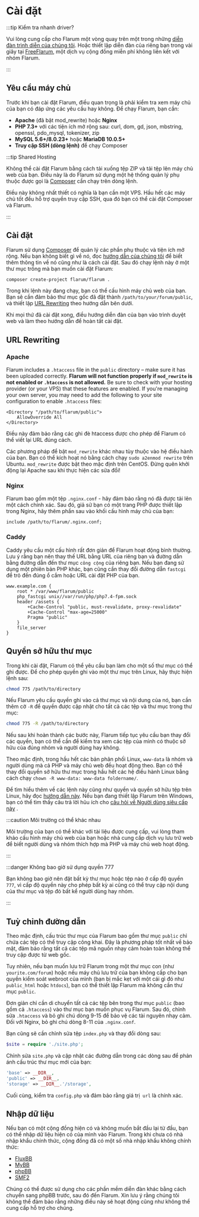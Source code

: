 # Cài đặt

:::tip Kiểm tra nhanh driver?

Vui lòng cung cấp cho Flarum một vòng quay trên một trong những [diễn đàn trình diễn của chúng tôi](https://discuss.flarum.org/d/21101). Hoặc thiết lập diễn đàn của riêng bạn trong vài giây tại [FreeFlarum](https://www.freeflarum.com), một dịch vụ cộng đồng miễn phí không liên kết với nhóm Flarum.

:::

## Yêu cầu máy chủ

Trước khi bạn cài đặt Flarum, điều quan trọng là phải kiểm tra xem máy chủ của bạn có đáp ứng các yêu cầu hay không. Để chạy Flarum, bạn cần:

* **Apache** (đã bật mod\_rewrite) hoặc **Nginx**
* **PHP 7.3+** với các tiện ích mở rộng sau: curl, dom, gd, json, mbstring, openssl, pdo\_mysql, tokenizer, zip
* **MySQL 5.6+/8.0.23+** hoặc **MariaDB 10.0.5+**
* **Truy cập SSH (dòng lệnh)** để chạy Composer

:::tip Shared Hosting

Không thể cài đặt Flarum bằng cách tải xuống tệp ZIP và tải tệp lên máy chủ web của bạn. Điều này là do Flarum sử dụng một hệ thống quản lý phụ thuộc được gọi là [Composer](https://getcomposer.org) cần chạy trên dòng lệnh.

Điều này không nhất thiết có nghĩa là bạn cần một VPS. Hầu hết các máy chủ tốt đều hỗ trợ quyền truy cập SSH, qua đó bạn có thể cài đặt Composer và Flarum.

:::

## Cài đặt

Flarum sử dụng [Composer](https://getcomposer.org) để quản lý các phần phụ thuộc và tiện ích mở rộng. Nếu bạn không biết gì về nó, đọc [hướng dẫn của chúng tôi](composer.md) để biết thêm thông tin về nó cũng như là cách cài đặt. Sau đó chạy lệnh này ở một thư mục trống mà bạn muốn cài đặt Flarum:

```bash
composer create-project flarum/flarum .
```

Trong khi lệnh này đang chạy, bạn có thể cấu hình máy chủ web của bạn. Bạn sẽ cần đảm bảo thư mục gốc đã đặt thành `/path/to/your/forum/public`, và thiết lập [URL Rewriting](#url-rewriting) theo hướng dẫn bên dưới.

Khi mọi thứ đã cài đặt xong, điều hướng diễn đàn của bạn vào trình duyệt web và làm theo hướng dẫn để hoàn tất cài đặt.

## URL Rewriting

### Apache

Flarum includes a `.htaccess` file in the `public` directory – make sure it has been uploaded correctly. **Flarum will not function properly if `mod_rewrite` is not enabled or `.htaccess` is not allowed.** Be sure to check with your hosting provider (or your VPS) that these features are enabled. If you're managing your own server, you may need to add the following to your site configuration to enable `.htaccess` files:

```
<Directory "/path/to/flarum/public">
    AllowOverride All
</Directory>
```

Điều này đảm bảo rằng các ghi đè htaccess được cho phép để Flarum có thể viết lại URL đúng cách.

Các phương pháp để bật `mod_rewrite` khác nhau tùy thuộc vào hệ điều hành của bạn. Bạn có thể kích hoạt nó bằng cách chạy `sudo a2enmod rewrite` trên Ubuntu. `mod_rewrite` được bật theo mặc định trên CentOS. Đừng quên khởi động lại Apache sau khi thực hiện các sửa đổi!

### Nginx

Flarum bao gồm một tệp `.nginx.conf` - hãy đảm bảo rằng nó đã được tải lên một cách chính xác. Sau đó, giả sử bạn có một trang PHP được thiết lập trong Nginx, hãy thêm phần sau vào khối cấu hình máy chủ của bạn:

```nginx
include /path/to/flarum/.nginx.conf;
```

### Caddy

Caddy yêu cầu một cấu hình rất đơn giản để Flarum hoạt động bình thường. Lưu ý rằng bạn nên thay thế URL bằng URL của riêng bạn và đường dẫn bằng đường dẫn đến thư mục `công cộng` của riêng bạn. Nếu bạn đang sử dụng một phiên bản PHP khác, bạn cũng cần thay đổi đường dẫn `fastcgi` để trỏ đến đúng ổ cắm hoặc URL cài đặt PHP của bạn.

```
www.example.com {
    root * /var/www/flarum/public
    php_fastcgi unix//var/run/php/php7.4-fpm.sock
    header /assets {
        +Cache-Control "public, must-revalidate, proxy-revalidate"
        +Cache-Control "max-age=25000"
        Pragma "public"
    }
    file_server
}
```
## Quyền sở hữu thư mục

Trong khi cài đặt, Flarum có thể yêu cầu bạn làm cho một số thư mục có thể ghi được. Để cho phép quyền ghi vào một thư mục trên Linux, hãy thực hiện lệnh sau:

```bash
chmod 775 /path/to/directory
```

Nếu Flarum yêu cầu quyền ghi vào cả thư mục và nội dung của nó, bạn cần thêm cờ `-R` để quyền được cập nhật cho tất cả các tệp và thư mục trong thư mục:

```bash
chmod 775 -R /path/to/directory
```

Nếu sau khi hoàn thành các bước này, Flarum tiếp tục yêu cầu bạn thay đổi các quyền, bạn có thể cần để kiểm tra xem các tệp của mình có thuộc sở hữu của đúng nhóm và người dùng hay không.

Theo mặc định, trong hầu hết các bản phân phối Linux, `www-data` là nhóm và người dùng mà cả PHP và máy chủ web đều hoạt động theo. Bạn có thể thay đổi quyền sở hữu thư mục trong hầu hết các hệ điều hành Linux bằng cách chạy `chown -R www-data: www-data foldername/`.

Để tìm hiểu thêm về các lệnh này cũng như quyền và quyền sở hữu tệp trên Linux, hãy đọc [hướng dẫn này](https://www.thegeekdiary.com/understanding-basic-file-permissions-and-ownership-in-linux/). Nếu bạn đang thiết lập Flarum trên Windows, bạn có thể tìm thấy câu trả lời hũu ích cho [câu hỏi về Người dùng siêu cấp này](https://superuser.com/questions/106181/equivalent-of-chmod-to-change-file-permissions-in-windows) .

:::caution Môi trường có thể khác nhau

Môi trường của bạn có thể khác với tài liệu được cung cấp, vui lòng tham khảo cấu hình máy chủ web của bạn hoặc nhà cung cấp dịch vụ lưu trữ web để biết người dùng và nhóm thích hợp mà PHP và máy chủ web hoạt động.

:::

:::danger Không bao giờ sử dụng quyền 777

Bạn không bao giờ nên đặt bất kỳ thư mục hoặc tệp nào ở cấp độ quyền `777`, vì cấp độ quyền này cho phép bất kỳ ai cũng có thể truy cập nội dung của thư mục và tệp đó bất kể người dùng hay nhóm.

:::

## Tuỳ chỉnh đường dẫn

Theo mặc định, cấu trúc thư mục của Flarum bao gồm thư mục `public` chỉ chứa các tệp có thể truy cập công khai. Đây là phương pháp tốt nhất về bảo mật, đảm bảo rằng tất cả các tệp mã nguồn nhạy cảm hoàn toàn không thể truy cập được từ web gốc.

Tuy nhiên, nếu bạn muốn lưu trữ Flarum trong một thư mục con (như `yourite.com/forum`) hoặc nếu máy chủ lưu trữ của bạn không cấp cho bạn quyền kiểm soát webroot của mình (bạn bị mắc kẹt với một cái gì đó như` public_html` hoặc `htdocs`), bạn có thể thiết lập Flarum mà không cần thư mục `public`.

Đơn giản chỉ cần di chuyển tất cả các tệp bên trong thư mục `public` (bao gồm cả `.htaccess`) vào thư mục bạn muốn phục vụ Flarum. Sau đó, chỉnh sửa `.htaccess` và bỏ ghi chú dòng 9-15 để bảo vệ các tài nguyên nhạy cảm. Đối với Nginx, bỏ ghi chú dòng 8-11 của `.nginx.conf`.

Bạn cũng sẽ cần chỉnh sửa tệp `index.php` và thay đổi dòng sau:

```php
$site = require './site.php';
```

Chỉnh sửa `site.php` và cập nhật các đường dẫn trong các dòng sau để phản ánh cấu trúc thư mục mới của bạn:

```php
'base' => __DIR__,
'public' => __DIR__,
'storage' => __DIR__.'/storage',
```

Cuối cùng, kiểm tra `config.php` và đảm bảo rằng giá trị` url` là chính xác.

## Nhập dữ liệu

Nếu bạn có một cộng đồng hiện có và không muốn bắt đầu lại từ đầu, bạn có thể nhập dữ liệu hiện có của mình vào Flarum. Trong khi chưa có nhà nhập khẩu chính thức, cộng đồng đã có một số nhà nhập khẩu không chính thức:

* [FluxBB](https://discuss.flarum.org/d/3867-fluxbb-to-flarum-migration-tool)
* [MyBB](https://discuss.flarum.org/d/5506-mybb-migrate-script)
* [phpBB](https://discuss.flarum.org/d/1117-phpbb-migrate-script-updated-for-beta-5)
* [SMF2](https://github.com/ItalianSpaceAstronauticsAssociation/smf2_to_flarum)

Chúng có thể được sử dụng cho các phần mềm diễn đàn khác bằng cách chuyển sang phpBB trước, sau đó đến Flarum. Xin lưu ý rằng chúng tôi không thể đảm bảo rằng những điều này sẽ hoạt động cũng như không thể cung cấp hỗ trợ cho chúng.